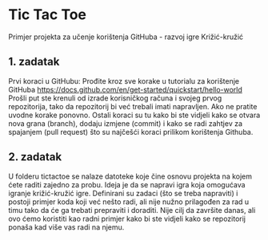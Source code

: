 # Tic Tac Toe
Primjer projekta za učenje korištenja GitHuba - razvoj igre Križić-kružić

## 1. zadatak
Prvi koraci u GitHubu: Prođite kroz sve korake u tutorialu za korištenje GitHuba https://docs.github.com/en/get-started/quickstart/hello-world
Prošli put ste krenuli od izrade korisničkog računa i svojeg prvog repozitorija, tako da repozitorij bi već trebali imati napravljen. Ako ne pratite uvodne korake ponovno. Ostali koraci su tu kako bi ste vidjeli kako se otvara nova grana (branch), dodaju izmjene (commit) i kako se radi zahtjev za spajanjem (pull request) što su najčešći koraci prilikom korištenja Githuba.

## 2. zadatak
U folderu tictactoe se nalaze datoteke koje čine osnovu projekta na kojem ćete raditi zajedno za probu. Ideja je da se napravi igra koja omogućava igranje križić-kružić igre. Definirani su zadaci (što se treba napraviti) i postoji primjer koda koji već nešto radi, ali nije nužno prilagođen za rad u timu tako da će ga trebati prepraviti i doraditi. Nije cilj da završite danas, ali ovo ćemo koristiti kao radni primjer kako bi ste vidjeli kako se repozitorij ponaša kad više vas radi na njemu.
